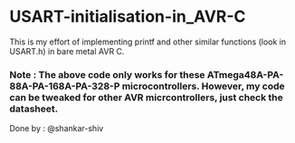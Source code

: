 # USART-initialisation-in_AVR-C

This is my effort of implementing printf and other similar functions (look in USART.h) in bare metal AVR C.

### Note : The above code only works for these ATmega48A-PA-88A-PA-168A-PA-328-P microcontrollers. However, my code can be tweaked for other AVR micrcontrollers, just check the datasheet.

Done by : @shankar-shiv
